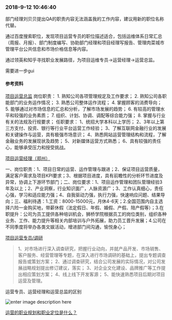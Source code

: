 ### 2018-9-12 10:46:40

部门经理刘贝贝提出QA的职责内容无法涵盖我的工作内容，建议用新的职位名称代替。

通过百度搜索职位，发现项目运营专员的职位描述适合，包括运维体系日常汇总（周报、月报）、部门制度编写、协助部门经理和项目经理写报告、管理肉菜城市管理平台公共信息和市场价格信息等内容。

通过领英和知乎寻找职业发展路径，为项目运维专员→运营经理→运营总监。

需要进一步gui




#### 参考资料

[项目运营总监](http://zhaopin.baidu.com/szzw?id=http%3A%2F%2Fkg.baidu.com%2Fod%2F4002%2F2004461%2Fb22f44e9ccaefc40d5d15aa6e5478818&query=%E9%A1%B9%E7%9B%AE%E8%BF%90%E8%90%A5%E4%B8%93%E5%91%98&city=%E9%83%91%E5%B7%9E)
岗位职责： 1. 熟知公司各项管理规定及工作要求； 2. 熟知公司各职能部门的业务运作情况； 3. 熟悉公司整体运作流程； 4. 掌握顾客的消费导向； 5. 能够通过对市场信息的汇总和分析，了解市场发展的趋势； 6. 有较高的管理水平和较强的业务素质； 7. 组织、计划、协调、调配等综合能力强； 8. 掌握与行业有关的法规及行规要求； 任职要求： 1、统招大学本科以上学历； 2、3年以上第三方支付、投资、银行等行业平台运营工作经验； 3、了解互联网金融行业的发展和关键操作与运营，具有极强市场意识； 4、熟悉网站运营管理结构和流程，了解金融业务的发展现状及趋势； 5、对新媒体运营方式熟悉； 6、具有较强的责任心，能够承受压力和授受挑战。


[项目运营经理（郑州）](http://zhaopin.baidu.com/szzw?id=https%3A%2F%2Fjobs.51job.com%2Fzhengzhou%2F101192180.html%3Ffrom%3Dbaidualaddin&query=%E9%A1%B9%E7%9B%AE%E8%BF%90%E8%90%A5%E4%B8%93%E5%91%98&city=%E9%83%91%E5%B7%9E)

一、岗位职责：1、项目日常的运营、运作管理与跟进；2、保证项目运营质量，满足客户需求及项目KPI要求；3、根据项目进度，具有前瞻性的分析环节进度及异常，协调上下游环节部门；二、岗位要求：1、项目运作管理和团队管理经验3年及以上；2、产业洞察，行业知识面广，人脉资源广；3、工作认真细心，责任心强，学习和适应能力强；4、自我驱动力强，执行力强，快速响应问题、结果导向；三、福利待遇：1.工资：8000-15000元，月休4-6天；2.全国范围内自主选择六险一金购买地，带薪休假（法定假日、年假、婚假、产假、陪产假等）；3.在职提升：公司为员工提供各种培训机会，狮桥学院根据员工的岗位类别，组织各种业务、工作、能力提升等相关内部培训与户外拓展，助力员工晋升发展；4.公司在不同季度将举办各类文娱活动，增进部门间沟通，愉悦身心；

[项目运营专员/调研](http://zhaopin.baidu.com/szzw?id=http%3A%2F%2Fkg.baidu.com%2Fod%2F4002%2F2010293%2F51761a8e82b3ebacc7f8bf8e4a30ce91&query=%E9%A1%B9%E7%9B%AE%E8%BF%90%E8%90%A5%E4%B8%93%E5%91%98&city=%E9%83%91%E5%B7%9E)

>1、对市场进行深入调查研究，把握行业动向，并就产品开发、市场销售、客户服务、经营管理等专题，在深入进行市场调研的基础上，提出专题调查报告或策划方案； 2、通过调查研究，结合公司发展的实际情况，对公司发展战略规划提出修订建议，落实； 3、对企业文化建设、品牌推广等工作提出相应策划方案； 4、线上线下开发客源； 5、能快速熟悉项目后期对项目运营及管理。



运营专员、运营经理和运营总监的区别

![enter image description here](https://pic4.zhimg.com/80/v2-7df5b9ea1ff9d1d96a5988eb4f3a6bdf_hd.png)

[ 运营的职业规划和职业定位是什么？](https://www.zhihu.com/question/19912760#answer-455062)
<!--stackedit_data:
eyJoaXN0b3J5IjpbMTQ3MDYwNjQ0NSwtMTA1NTM0MjkwNV19
-->